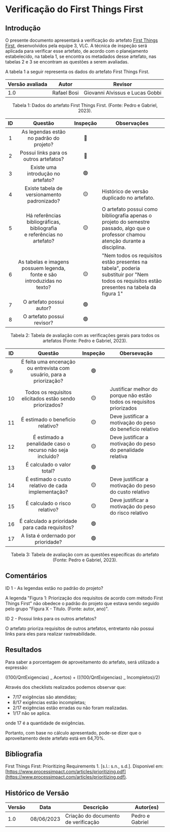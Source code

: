 # Verificação do First Things First

## Introdução

O presente documento apresentará a verificação do artefato [First Things First](https://requisitos-de-software.github.io/2023.1-VLC/#/elicitacao/first_things_first), desenvolvidos pela equipe 3, VLC. A técnica de inspeção será aplicada para verificar esse artefato, de acordo com o planejamento estabelecido, na tabela 1, se encontra os metadados desse artefato, nas tabelas 2 e 3 se encontram as questões a serem avaliadas.

A tabela 1 a seguir representa os dados do artefato First Things First.

| Versão avaliada | Autor       | Revisor                         |
| --------------- | ----------- | ------------------------------- |
| 1.0             | Rafael Bosi | Giovanni Alvissus e Lucas Gobbi |

<center>

<div style="text-align: center">
<p> Tabela 1: Dados do artefato First Things First. (Fonte: Pedro e Gabriel, 2023). </p>
</div>

</center>

| ID  |                                 Questão                                  | Inspeção | Observações                                                                                                                                 |
| :-: | :----------------------------------------------------------------------: | :------: | ------------------------------------------------------------------------------------------------------------------------------------------- |
|  1  |                 As legendas estão no padrão do projeto?                  |    🔴    |                                                                                                                                             |
|  2  |                  Possui links para os outros artefatos?                  |    🔴    |                                                                                                                                             |
|  3  |                    Existe uma introdução no artefato?                    |    🟢    |                                                                                                                                             |
|  4  |               Existe tabela de versionamento padronizado?                |    🟡    | Histórico de versão duplicado no artefato.                                                                                                  |
|  5  |  Há referências bibliográficas, bibliografia e referências no artefato?  |    🟡    | O artefato possui como bibliografia apenas o projeto do semestre passado, algo que o professor chamou atenção durante a disciplina.         |
|  6  | As tabelas e imagens possuem legenda, fonte e são introduzidas no texto? |    🟡    | "Nem todos os requisitos estão presentes na tabela", poderia substituir por "Nem todos os requisitos estão presentes na tabela da figura 1" |
|  7  |                         O artefato possui autor?                         |    🟢    |                                                                                                                                             |
|  8  |                        O artefato possui revisor?                        |    🟢    |                                                                                                                                             |

<div style="text-align: center">
<p> Tabela 2: Tabela de avaliação com as verificações gerais para todos os artefatos (Fonte: Pedro e Gabriel, 2023). </p>
</div>

| ID  |                               Questão                                | Inspeção | Obersevação                                                           |
| :-: | :------------------------------------------------------------------: | :------: | --------------------------------------------------------------------- |
|  9  | É feita uma encenação ou entrevista com usuário, para a priorização? |    🟢    |                                                                       |
| 10  |       Todos os requisitos elicitados estão sendo priorizados?        |    🟡    | Justificar melhor do porque não estão todos os requisitos priorizados |
| 11  |                   É estimado o beneficio relativo?                   |    🟡    | Deve justificar a motivação do peso do beneficio relativo             |
| 12  |      É estimado a penalidade caso o recurso não seja incluido?       |    🟡    | Deve justificar a motivação do peso do penalidade relativa            |
| 13  |                      É calculado o valor total?                      |    🟢    |                                                                       |
| 14  |          É estimado o custo relativo de cada implementação?          |    🟡    | Deve justificar a motivação do peso do custo relativo                 |
| 15  |                    É calculado o risco relativo?                     |    🟡    | Deve justificar a motivação do peso do risco relativo                 |
| 16  |            É calculado a prioridade para cada requisitos?            |    🟢    |                                                                       |
| 17  |                 A lista é ordernado por prioridade?                  |    🟢    |                                                                       |

<div style="text-align: center">
<p> Tabela 3: Tabela de avaliação com as questões específicas do artefato (Fonte: Pedro e Gabriel, 2023). </p>
</div>

## Comentários

ID 1 - As legendas estão no padrão do projeto?

A legenda "Figura 1: Priorização dos requisitos de acordo com método First Things First" não obedece o padrão do projeto que estava sendo seguido pelo grupo "Figura X - Titulo. (Fonte: autor, ano)".

ID 2 - Possui links para os outros artefatos?

O artefato prioriza requisitos de outros artefatos, entretanto não possui links para eles para realizar rastreabilidade.

## Resultados

Para saber a porcentagem de aproveitamento do artefato, será utilizado a expressão:

((100/QntExigencias) _ Acertos) + (((100/QntExigencias) _ Incompletos)/2)

Através dos checklists realizados podemos observar que:

- 7/17 exigências são atendidas;
- 8/17 exigências estão incompletas;
- 2/17 exigências estão erradas ou não foram realizadas.
- 1/17 não se aplica.

onde 17 é a quantidade de exigências.

Portanto, com base no cálculo apresentado, pode-se dizer que o aproveitamento deste artefato está em 64,70%.

## Bibliografia

First Things First: Prioritizing Requirements 1. [s.l.: s.n., s.d.]. Disponível em: [https://www.processimpact.com/articles/prioritizing.pdf](https://www.processimpact.com/articles/prioritizing.pdf).

## Histórico de Versão

| Versão | Data       | Descrição                           | Autor(es)       |
| ------ | ---------- | ----------------------------------- | --------------- |
| 1.0    | 08/06/2023 | Criação do documento de verificação | Pedro e Gabriel |
